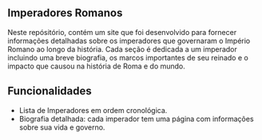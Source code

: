 ## Imperadores Romanos
Neste repósitório, contém um site que foi desenvolvido para fornecer informações detalhadas sobre os imperadores que governaram o Império Romano ao longo da história. Cada seção é dedicada a um imperador incluindo uma breve biografia, os marcos importantes de seu reinado e o impacto que causou na história de Roma e do mundo.

## Funcionalidades
- Lista de Imperadores em ordem cronológica.
- Biografia detalhada: cada imperador tem uma página com informações sobre sua vida e governo.
